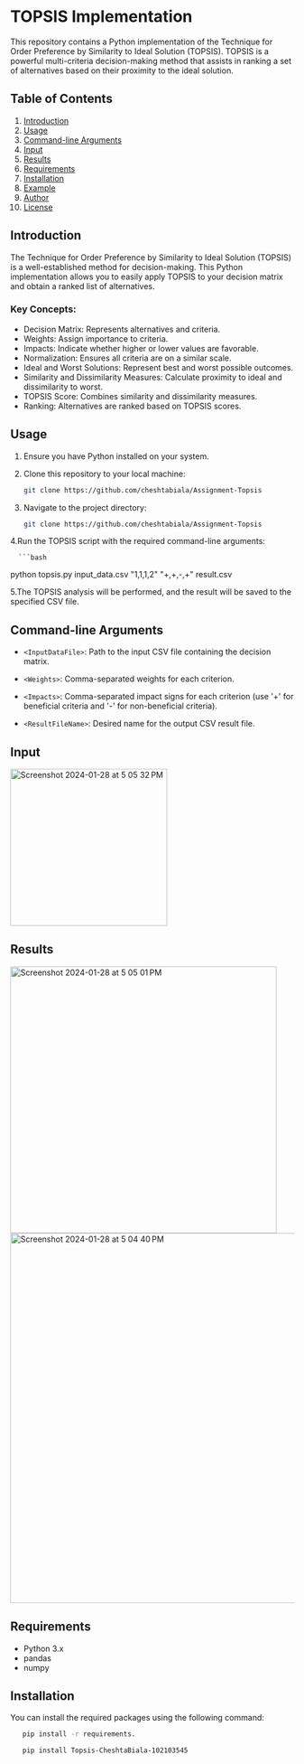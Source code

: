 # TOPSIS Implementation

This repository contains a Python implementation of the Technique for Order Preference by Similarity to Ideal Solution (TOPSIS). TOPSIS is a powerful multi-criteria decision-making method that assists in ranking a set of alternatives based on their proximity to the ideal solution.

## Table of Contents

1. [Introduction](#introduction)
2. [Usage](#usage)
3. [Command-line Arguments](#command-line-arguments)
4. [Input](#input)
5. [Results](#results)
6. [Requirements](#requirements)
7. [Installation](#installation)
8. [Example](#example)
9. [Author](#author)
10. [License](#license)

## Introduction

The Technique for Order Preference by Similarity to Ideal Solution (TOPSIS) is a well-established method for decision-making. This Python implementation allows you to easily apply TOPSIS to your decision matrix and obtain a ranked list of alternatives.

### Key Concepts:

- Decision Matrix: Represents alternatives and criteria.
- Weights: Assign importance to criteria.
- Impacts: Indicate whether higher or lower values are favorable.
- Normalization: Ensures all criteria are on a similar scale.
- Ideal and Worst Solutions: Represent best and worst possible outcomes.
- Similarity and Dissimilarity Measures: Calculate proximity to ideal and dissimilarity to worst.
- TOPSIS Score: Combines similarity and dissimilarity measures.
- Ranking: Alternatives are ranked based on TOPSIS scores.

## Usage

1. Ensure you have Python installed on your system.

2. Clone this repository to your local machine:

   ```bash
   git clone https://github.com/cheshtabiala/Assignment-Topsis

3. Navigate to the project directory:

      ```bash
   git clone https://github.com/cheshtabiala/Assignment-Topsis

   
4.Run the TOPSIS script with the required command-line arguments:

      ```bash
   python topsis.py input_data.csv "1,1,1,2" "+,+,-,+" result.csv


5.The TOPSIS analysis will be performed, and the result will be saved to the specified CSV file.

## Command-line Arguments

- `<InputDataFile>`: Path to the input CSV file containing the decision matrix.

- `<Weights>`: Comma-separated weights for each criterion.

- `<Impacts>`: Comma-separated impact signs for each criterion (use '+' for beneficial criteria and '-' for non-beneficial criteria).

- `<ResultFileName>`: Desired name for the output CSV result file.


## Input


<img width="278" alt="Screenshot 2024-01-28 at 5 05 32 PM" src="https://github.com/cheshtabiala/Assignment-Topsis/assets/94442128/9e36c515-eaab-4b3a-b373-3a56cdf963c5">

## Results
<img width="472" alt="Screenshot 2024-01-28 at 5 05 01 PM" src="https://github.com/cheshtabiala/Assignment-Topsis/assets/94442128/a0276a4f-3f49-428e-9677-f8bb87cd6288">

<img width="655" alt="Screenshot 2024-01-28 at 5 04 40 PM" src="https://github.com/cheshtabiala/Assignment-Topsis/assets/94442128/38e64040-0571-4e3b-95f2-cc3af59e54f8">

## Requirements

- Python 3.x
- pandas
- numpy

## Installation

You can install the required packages using the following command:

   
   ```bash
      pip install -r requirements.

      pip install Topsis-CheshtaBiala-102103545










   
